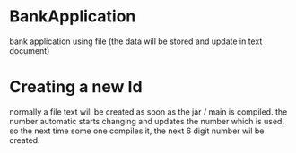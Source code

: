 # BankApplication
bank application using file (the data will be stored and update in text document)
# Creating a new Id
normally a file text will be created as soon as the jar / main is compiled. the number automatic starts changing and updates the number which is used. so the next time some one compiles it, the next 6 digit number wil be created.
